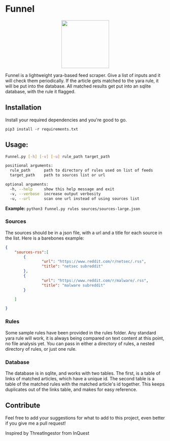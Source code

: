 
# Funnel

<p align="center">
    <img src="https://user-images.githubusercontent.com/7833164/55665412-1ca67180-580d-11e9-8e63-c09f83d919da.png" height="150"  width="150"></img>
</p>


Funnel is a lightweight yara-based feed scraper. Give a list of inputs and it will check them periodically. If the article gets matched to the yara rule, it will be put into the database. All matched results get put into an sqlite database, with the rule it flagged.

## Installation

Install your required dependencies and you're good to go.

` pip3 install -r requirements.txt `

## Usage:

```bash
Funnel.py [-h] [-v] [-u] rule_path target_path

positional arguments:
  rule_path      path to directory of rules used on list of feeds
  target_path    path to sources list or url

optional arguments:
  -h, --help     show this help message and exit
  -v, --verbose  increase output verbosity
  -u, --url      scan one url instead of using sources list
```

**Example:** `python3 Funnel.py rules sources/sources-large.json
`

### Sources

The sources should be in a json file, with a url and a title for each source in the list. Here is a barebones example:

```json
{
    "sources-rss":[
        {
                "url": "https://www.reddit.com/r/netsec/.rss",
                "title": "netsec subreddit"
        },
        {
                "url": "https://www.reddit.com/r/malware/.rss",
                "title": "malware subreddit"
        }

    ]

}

```

### Rules

Some sample rules have been provided in the rules folder. Any standard yara rule will work, it is always being compared on text content at this point, no file analysis yet. You can pass in either a directory of rules, a nested directory of rules, or just one rule.

### Database

The database is in sqlite, and works with two tables. The first, is a table of links of matched articles, which have a unique id. The second table is a table of the matched rules with the matched article's id together. This keeps duplicates out of the links table, and makes for easy reference.

## Contribute

Feel free to add your suggestions for what to add to this project, even better if you give me a pull request!


Inspired by ThreatIngestor from InQuest


